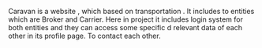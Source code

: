 Caravan is a website , which based on transportation . It includes to entities which are Broker and Carrier. Here in project it includes login system for both entities and they can access some specific d
relevant data of each other in its profile page. To contact each other.
